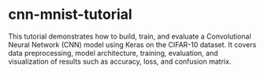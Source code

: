 # cnn-mnist-tutorial
This tutorial demonstrates how to build, train, and evaluate a Convolutional Neural Network (CNN) model using Keras on the CIFAR-10 dataset. It covers data preprocessing, model architecture, training, evaluation, and visualization of results such as accuracy, loss, and confusion matrix.

